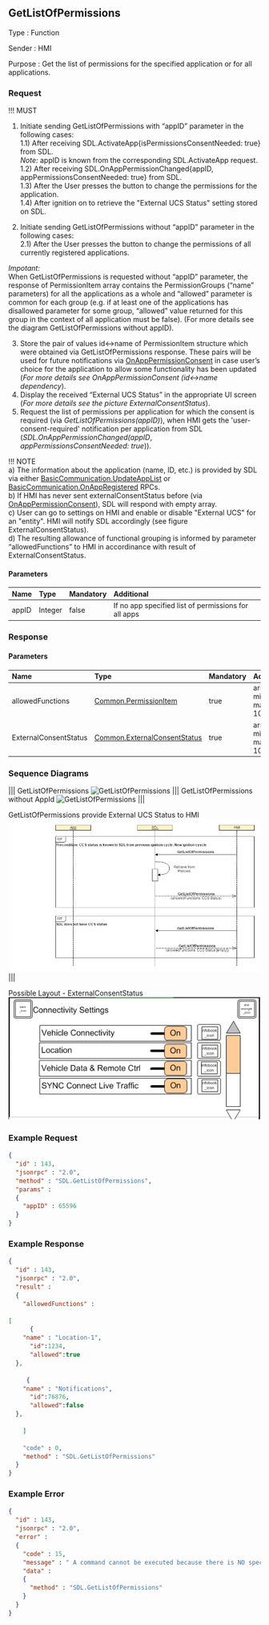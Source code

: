 ## GetListOfPermissions

Type
: Function

Sender
: HMI

Purpose
: Get the list of permissions for the specified application or for all applications.

### Request
!!! MUST  
1) Initiate sending GetListOfPermissions with “appID” parameter in the following cases:   
1.1) After receiving SDL.ActivateApp{isPermissionsConsentNeeded: true} from SDL.  
_Note:_ appID is known from the corresponding SDL.ActivateApp request.  
1.2) After receiving SDL.OnAppPermissionChanged{appID, appPermissionsConsentNeeded: true} from SDL.  
1.3) After the User presses the button to change the permissions for the application.  
1.4) After ignition on to retrieve the "External UCS Status" setting stored on SDL.  

2) Initiate sending GetListOfPermissions without “appID” parameter in the following cases:  
2.1) After the User presses the button to change the permissions of all currently registered applications.  

_Impotant:_  
When GetListOfPermissions is requested without “appID” parameter, the response of PermissionItem array contains the PermissionGroups (“name” parameters) for all the applications as a whole and “allowed” parameter is common for each group (e.g. if at least one of the applications has disallowed parameter for some group, “allowed” value returned for this group in the context of all application must be false). (For more details see the diagram GetListOfPermissions without appID). 

3) Store the pair of values id<->name of PermissionItem structure which were obtained via GetListOfPermissions response. These pairs will be used for future notifications via [OnAppPermissionConsent](https://github.com/smartdevicelink/sdl_hmi_integration_guidelines/blob/master/docs/SDL/OnAppPermissionConsent/index.md) in case user’s choice for the application to allow some functionality has been updated (_For more details see OnAppPermissionConsent (id<->name dependency_).  
4) Display the received “External UCS Status” in the appropriate UI screen (_For more details see the picture ExternalConsentStatus_).   
5) Request the list of permissions per application for which the consent is required (via _GetListOfPermissions(appID)_), when HMI gets the 'user-consent-required' notification per application from SDL (_SDL.OnAppPermissionChanged(appID_, _appPermissionsConsentNeeded: true_)).

!!! NOTE  
a) The information about the application (name, ID, etc.) is provided by SDL via either [BasicCommunication.UpdateAppList](https://github.com/smartdevicelink/sdl_hmi_integration_guidelines/blob/master/docs/BasicCommunication/UpdateAppList/index.md) or [BasicCommunication.OnAppRegistered](https://github.com/smartdevicelink/sdl_hmi_integration_guidelines/blob/master/docs/BasicCommunication/OnAppRegistered/index.md) RPCs.  
b) If HMI has never sent externalConsentStatus before (via [OnAppPermissionConsent](https://github.com/smartdevicelink/sdl_hmi_integration_guidelines/blob/master/docs/SDL/OnAppPermissionConsent/index.md)), SDL will respond with empty array.  
c) User can go to settings on HMI and enable or disable "External UCS" for an "entity". HMI will notify SDL accordingly (see figure ExternalConsentStatus).  
d) The resulting allowance of functional grouping is informed by parameter “allowedFunctions” to HMI in accordinance with result of ExternalConsentStatus.
#### Parameters

|Name|Type|Mandatory|Additional|
|:---|:---|:--------|:---------|
|appID|Integer|false|If no app specified list of permissions for all apps|

### Response

#### Parameters

|Name|Type|Mandatory|Additional|
|:---|:---|:--------|:---------|
|allowedFunctions|[Common.PermissionItem]|true|array: true<br>minsize: 0<br>maxsize: 100|
|ExternalConsentStatus|[Common.ExternalConsentStatus]|true|array: true<br>minsize: 0<br>maxsize: 100|
[Common.PermissionItem]: https://github.com/smartdevicelink/sdl_hmi_integration_guidelines/blob/develop/docs/Common/Structs/index.md#permissionitem
[Common.ExternalConsentStatus]: https://github.com/smartdevicelink/sdl_hmi_integration_guidelines/blob/develop/docs/Common/Structs/index.md#externalconsentstatus


### Sequence Diagrams
|||
GetListOfPermissions
![GetListOfPermissions](./assets/GetListOfPermissions.jpg)
|||
GetListOfPermissions without AppId
![GetListOfPermissions](./assets/GetListOfPermissionsNoId.jpg)
||| 

GetListOfPermissions provide  External UCS Status to HMI   
![GetListOfPermissions](./assets/GetListOfPermissionsInformingHMI.png)
|||

Possible Layout - ExternalConsentStatus   
![GetListOfPermissions](./assets/PossibleLayoutExternalConsentStatus.png)

### Example Request

```json
{
  "id" : 143,
  "jsonrpc" : "2.0",
  "method" : "SDL.GetListOfPermissions",
  "params" :
  {
    "appID" : 65596
  }
}
```
### Example Response

```json
{
  "id" : 143,
  "jsonrpc" : "2.0",
  "result" :
  {
    "allowedFunctions" :

[
      {
    "name" : "Location-1",
      "id":1234,
      "allowed":true
  },

     {
    "name" : "Notifications",
      "id":76876,
      "allowed":false
  },

    ]

    "code" : 0,
    "method" : "SDL.GetListOfPermissions"
  }
}
```

### Example Error

```json
{
  "id" : 143,
  "jsonrpc" : "2.0",
  "error" :
  {
    "code" : 15,
    "message" : " A command cannot be executed because there is NO specified         with appID application registered ",
    "data" :
    {
      "method" : "SDL.GetListOfPermissions"
    }
  }
}
```
